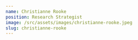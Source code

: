 ```yaml
---
name: Christianne Rooke
position: Research Strategist
image: /src/assets/images/christianne-rooke.jpeg
slug: christianne-rooke
---
```

